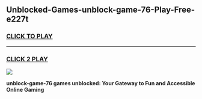 
## Unblocked-Games-unblock-game-76-Play-Free-e227t
<h3>
<a href="https://premium76.site?title=unblock-game-76&ref=10A">CLICK TO PLAY</a></h3>
<hr>

<h3>
<a href="https://premium76.site?title=unblock-game-76&ref=10A">CLICK 2 PLAY</a>
  
</h3>

<a href="https://premium76.site?title=unblock-game-76&ref=10A"><img src="https://clearcache.store/games.png"></a>


**unblock-game-76 games unblocked: Your Gateway to Fun and Accessible Online Gaming**
